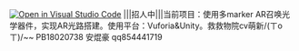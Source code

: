 [![Open in Visual Studio Code](https://classroom.github.com/assets/open-in-vscode-f059dc9a6f8d3a56e377f745f24479a46679e63a5d9fe6f495e02850cd0d8118.svg)](https://classroom.github.com/online_ide?assignment_repo_id=6452143&assignment_repo_type=AssignmentRepo)
|||招人中|||当前项目：使用多marker AR召唤光学器件，实现AR光路搭建。使用平台：Vuforia&Unity。救救物院cv萌新/(ㄒoㄒ)/~~
PB18020738 安焜豪 qq854441719
